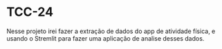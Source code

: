 # TCC-24
Nesse projeto irei fazer a extração de dados do app de atividade física, e usando o Stremlit para fazer uma aplicação de analise desses dados.
